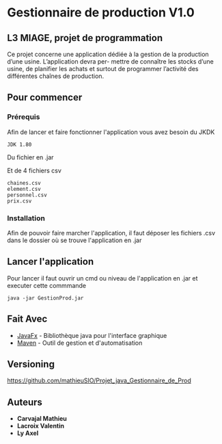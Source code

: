 # Gestionnaire de production V1.0
## L3 MIAGE, projet de programmation

Ce projet concerne une application dédiée à la gestion de la production d’une usine. L’application devra per-
mettre de connaître les stocks d’une usine, de planifier les achats et surtout de programmer l’activité des différentes
chaînes de production.

## Pour commencer

### Prérequis

Afin de lancer et faire fonctionner l'application vous avez besoin du JKDK
```
JDK 1.80
```
Du fichier en .jar

Et de 4 fichiers csv
```
chaines.csv
element.csv
personnel.csv
prix.csv
```

### Installation
Afin de pouvoir faire marcher l'application, il faut déposer les fichiers .csv dans le dossier où se trouve l'application en .jar


## Lancer l'application

Pour lancer il faut ouvrir un cmd ou niveau de l'application en .jar et executer cette commmande

```
java -jar GestionProd.jar
```


## Fait Avec

* [JavaFx](https://openjfx.io/) - Bibliothèque java pour l'interface graphique
* [Maven](https://maven.apache.org/) - Outil de gestion et d'automatisation


## Versioning

https://github.com/mathieuSIO/Projet_java_Gestionnaire_de_Prod

## Auteurs

* **Carvajal Mathieu** 
* **Lacroix Valentin** 
* **Ly Axel** 
